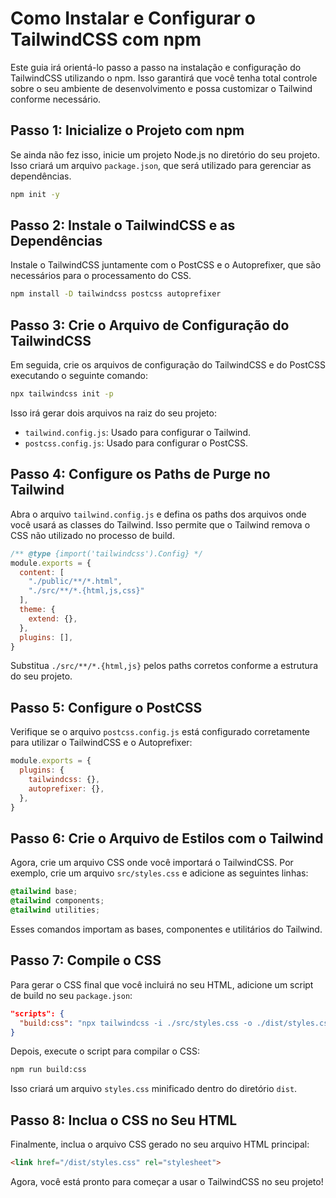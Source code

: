 # Como Instalar e Configurar o TailwindCSS com npm

Este guia irá orientá-lo passo a passo na instalação e configuração do TailwindCSS utilizando o npm. Isso garantirá que você tenha total controle sobre o seu ambiente de desenvolvimento e possa customizar o Tailwind conforme necessário.

## Passo 1: Inicialize o Projeto com npm

Se ainda não fez isso, inicie um projeto Node.js no diretório do seu projeto. Isso criará um arquivo `package.json`, que será utilizado para gerenciar as dependências.

```bash
npm init -y
```

## Passo 2: Instale o TailwindCSS e as Dependências

Instale o TailwindCSS juntamente com o PostCSS e o Autoprefixer, que são necessários para o processamento do CSS.

```bash
npm install -D tailwindcss postcss autoprefixer
```

## Passo 3: Crie o Arquivo de Configuração do TailwindCSS

Em seguida, crie os arquivos de configuração do TailwindCSS e do PostCSS executando o seguinte comando:

```bash
npx tailwindcss init -p
```

Isso irá gerar dois arquivos na raiz do seu projeto:

- `tailwind.config.js`: Usado para configurar o Tailwind.
- `postcss.config.js`: Usado para configurar o PostCSS.

## Passo 4: Configure os Paths de Purge no Tailwind

Abra o arquivo `tailwind.config.js` e defina os paths dos arquivos onde você usará as classes do Tailwind. Isso permite que o Tailwind remova o CSS não utilizado no processo de build.

```javascript
/** @type {import('tailwindcss').Config} */
module.exports = {
  content: [
    "./public/**/*.html",
    "./src/**/*.{html,js,css}"
  ],
  theme: {
    extend: {},
  },
  plugins: [],
}
```

Substitua `./src/**/*.{html,js}` pelos paths corretos conforme a estrutura do seu projeto.

## Passo 5: Configure o PostCSS

Verifique se o arquivo `postcss.config.js` está configurado corretamente para utilizar o TailwindCSS e o Autoprefixer:

```javascript
module.exports = {
  plugins: {
    tailwindcss: {},
    autoprefixer: {},
  },
}
```

## Passo 6: Crie o Arquivo de Estilos com o Tailwind

Agora, crie um arquivo CSS onde você importará o TailwindCSS. Por exemplo, crie um arquivo `src/styles.css` e adicione as seguintes linhas:

```css
@tailwind base;
@tailwind components;
@tailwind utilities;
```

Esses comandos importam as bases, componentes e utilitários do Tailwind.

## Passo 7: Compile o CSS

Para gerar o CSS final que você incluirá no seu HTML, adicione um script de build no seu `package.json`:

```json
"scripts": {
  "build:css": "npx tailwindcss -i ./src/styles.css -o ./dist/styles.css --minify"
}
```

Depois, execute o script para compilar o CSS:

```bash
npm run build:css
```

Isso criará um arquivo `styles.css` minificado dentro do diretório `dist`.

## Passo 8: Inclua o CSS no Seu HTML

Finalmente, inclua o arquivo CSS gerado no seu arquivo HTML principal:

```html
<link href="/dist/styles.css" rel="stylesheet">
```

Agora, você está pronto para começar a usar o TailwindCSS no seu projeto!
